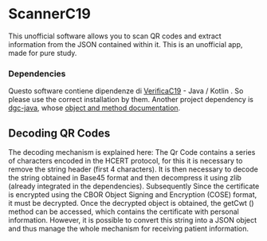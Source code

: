 # ScannerC19
This unofficial software allows you to scan QR codes and extract information from the JSON contained within it. This is an unofficial app, made for pure study. 
### Dependencies
Questo software contiene dipendenze di [VerificaC19](https://github.com/ministero-salute/it-dgc-verificaC19-android) - Java / Kotlin .
So please use the correct installation by them. Another project dependency is [dgc-java](https://github.com/DIGGSweden/dgc-java), whose [object and method documentation](https://diggsweden.github.io/dgc-java/javadoc/dgc-create-validate/se/digg/dgc/encoding/package-use.html).

## Decoding QR Codes
The decoding mechanism is explained here: The Qr Code contains a series of characters encoded in the HCERT protocol, for this it is necessary to remove the string header (first 4 characters). It is then necessary to decode the string obtained in Base45 format and then decompress it using zlib (already integrated in the dependencies). Subsequently Since the certificate is encrypted using the CBOR Object Signing and Encryption (COSE) format, it must be decrypted. Once the decrypted object is obtained, the getCwt () method can be accessed, which contains the certificate with personal information. However, it is possible to convert this string into a JSON object and thus manage the whole mechanism for receiving patient information.


